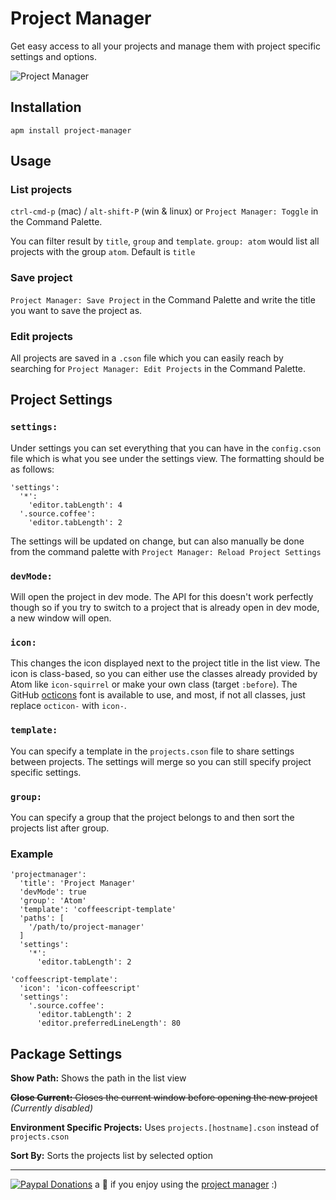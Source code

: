 # Project Manager

Get easy access to all your projects and manage them with project specific settings and options.

![Project Manager](https://raw.github.com/danielbrodin/atom-project-manager/master/project-manager.gif)



## Installation
```
apm install project-manager
```

## Usage
### List projects
`ctrl-cmd-p` (mac) / `alt-shift-P` (win & linux) or `Project Manager: Toggle` in the Command Palette.

You can filter result by `title`, `group` and `template`.
`group: atom` would list all projects with the group `atom`. Default is `title`

### Save project
`Project Manager: Save Project` in the Command Palette and write the title you want to save the project as.

### Edit projects
All projects are saved in a `.cson` file which you can easily reach by searching for `Project Manager: Edit Projects` in the Command Palette.

## Project Settings
### `settings:`
Under settings you can set everything that you can have in the `config.cson` file which is what you see under the settings view.
The formatting should be as follows:
```
'settings':
  '*':
    'editor.tabLength': 4
  '.source.coffee':
    'editor.tabLength': 2
```
The settings will be updated on change, but can also manually be done from the command palette with `Project Manager: Reload Project Settings`

### `devMode:`
Will open the project in dev mode. The API for this doesn't work perfectly though so if you try to switch to a project that is already open in dev mode, a new window will open.

### `icon:`
This changes the icon displayed next to the project title in the list view. The icon is class-based, so you can either use the classes already provided by Atom like `icon-squirrel` or make your own class (target `:before`). The GitHub [octicons](https://octicons.github.com/) font is available to use, and most, if not all classes, just replace `octicon-` with `icon-`.

### `template:`
You can specify a template in the `projects.cson` file to share settings between projects. The settings will merge so you can still specify project specific settings.

### `group:`
You can specify a group that the project belongs to and then sort the projects list after group.

### Example
```
'projectmanager':
  'title': 'Project Manager'
  'devMode': true
  'group': 'Atom'
  'template': 'coffeescript-template'
  'paths': [
    '/path/to/project-manager'
  ]
  'settings':
    '*':
      'editor.tabLength': 2

'coffeescript-template':
  'icon': 'icon-coffeescript'
  'settings':
    '.source.coffee':
      'editor.tabLength': 2
      'editor.preferredLineLength': 80
```

## Package Settings
**Show Path:** Shows the path in the list view

~~**Close Current:** Closes the current window before opening the new project~~ *(Currently disabled)*

**Environment Specific Projects:** Uses `projects.[hostname].cson` instead of `projects.cson`

**Sort By:** Sorts the projects list by selected option

--------

[![Paypal Donations](https://www.paypalobjects.com/en_US/i/btn/btn_donate_SM.gif)](https://www.paypal.com/cgi-bin/webscr?cmd=_donations&business=DR4XQWAZV6M2A&lc=SE&item_name=Project%20Manager&item_number=atom%2dproject%2dmanager&currency_code=EUR&bn=PP%2dDonationsBF%3abtn_donate_SM%2egif%3aNonHosted) a :beer: if you enjoy using the [project manager](https://github.com/danielbrodin/atom-project-manager) :)
